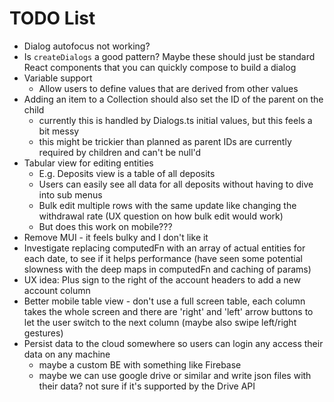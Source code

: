 # TODO List

* Dialog autofocus not working?
* Is `createDialogs` a good pattern? Maybe these should just be standard React components that you can quickly compose to build a dialog
* Variable support
  * Allow users to define values that are derived from other values
* Adding an item to a Collection should also set the ID of the parent on the child
  * currently this is handled by Dialogs.ts initial values, but this feels a bit messy
  * this might be trickier than planned as parent IDs are currently required by children and can't be null'd
* Tabular view for editing entities
  * E.g. Deposits view is a table of all deposits
  * Users can easily see all data for all deposits without having to dive into sub menus
  * Bulk edit multiple rows with the same update like changing the withdrawal rate (UX question on how bulk edit would work)
  * But does this work on mobile???
* Remove MUI - it feels bulky and I don't like it
* Investigate replacing computedFn with an array of actual entities for each date, to see if it helps performance (have seen some potential slowness with the deep maps in computedFn and caching of params)
* UX idea: Plus sign to the right of the account headers to add a new account column
* Better mobile table view - don't use a full screen table, each column takes the whole screen and there are 'right' and 'left' arrow buttons to let the user switch to the next column (maybe also swipe left/right gestures)
* Persist data to the cloud somewhere so users can login any access their data on any machine
  * maybe a custom BE with something like Firebase
  * maybe we can use google drive or similar and write json files with their data? not sure if it's supported by the Drive API